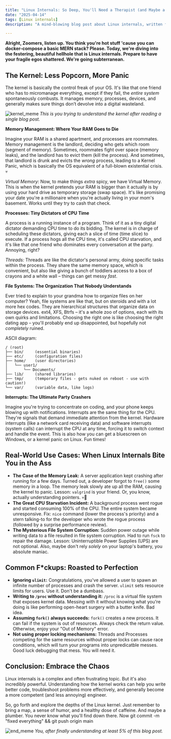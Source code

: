 ```yaml
---
title: "Linux Internals: So Deep, You'll Need a Therapist (and Maybe a Plumber)"
date: "2025-04-14"
tags: [Linux internals]
description: "A mind-blowing blog post about Linux internals, written for chaotic Gen Z engineers who think they're too cool for school (but secretly need this)."

---
```


**Alright, Zoomers, listen up. You think you're hot stuff 'cause you can docker-compose a basic MERN stack? Please. Today, we're diving into the festering, beautiful hellhole that is Linux internals. Prepare to have your fragile egos shattered. We're going subterranean.**

## The Kernel: Less Popcorn, More Panic

The kernel is basically the control freak of your OS. It's like that one friend who has to micromanage everything, except if they fail, the *entire system* spontaneously combusts. It manages memory, processes, devices, and generally makes sure things don’t devolve into a digital wasteland.

![kernel_meme](https://i.kym-cdn.com/photos/images/newsfeed/001/526/303/a1e.jpg)
*This is you trying to understand the kernel after reading a single blog post.*

**Memory Management: Where Your RAM Goes to Die**

Imagine your RAM is a shared apartment, and processes are roommates. Memory management is the landlord, deciding who gets which room (segment of memory). Sometimes, roommates fight over space (memory leaks), and the landlord has to evict them (kill the process).  And sometimes, that landlord is drunk and evicts the *wrong* process, leading to a Kernel Panic, which is basically the OS equivalent of a full-blown existential crisis. 💀

*Virtual Memory:* Now, to make things *extra* spicy, we have Virtual Memory. This is when the kernel pretends your RAM is bigger than it actually is by using your hard drive as temporary storage (swap space). It's like promising your date you're a millionaire when you’re actually living in your mom's basement. Works until they try to cash that check.

**Processes: Tiny Dictators of CPU Time**

A process is a running instance of a program. Think of it as a tiny digital dictator demanding CPU time to do its bidding. The kernel is in charge of scheduling these dictators, giving each a slice of time (time slice) to execute.  If a process hogs all the CPU time, it's called CPU starvation, and it's like that one friend who dominates every conversation at the party.  Annoying, right?

*Threads:*  Threads are like the dictator's personal army, doing specific tasks within the process.  They share the same memory space, which is convenient, but also like giving a bunch of toddlers access to a box of crayons and a white wall – things can get messy *fast*.

**File Systems: The Organization That Nobody Understands**

Ever tried to explain to your grandma how to organize files on her computer?  Yeah, file systems are like that, but on steroids and with a lot more hex codes. They are hierarchical structures that organize data on storage devices. ext4, XFS, Btrfs – it's a whole zoo of options, each with its own quirks and limitations.  Choosing the right one is like choosing the right dating app – you'll probably end up disappointed, but hopefully not *completely* ruined.

ASCII diagram:

```
/ (root)
├── bin/     (essential binaries)
├── etc/     (configuration files)
├── home/    (user directories)
│   └── user1/
│       └── Documents/
├── lib/     (shared libraries)
├── tmp/     (temporary files - gets nuked on reboot - use with caution!)
└── var/     (variable data, like logs)
```

**Interrupts: The Ultimate Party Crashers**

Imagine you're trying to concentrate on coding, and your phone keeps blowing up with notifications. Interrupts are the same thing for the CPU.  They're signals that demand immediate attention from the kernel.  Hardware interrupts (like a network card receiving data) and software interrupts (system calls) can interrupt the CPU at any time, forcing it to switch context and handle the event. This is also how you can get a bluescreen on Windows, or a kernel panic on Linux.  Fun times!

## Real-World Use Cases: When Linux Internals Bite You in the Ass

*   **The Case of the Memory Leak:** A server application kept crashing after running for a few days.  Turned out, a developer forgot to `free()` some memory in a loop. The memory leak slowly ate up all the RAM, causing the kernel to panic. Lesson:  `valgrind` is your friend. Or, you know, actually understanding pointers. 💀🙏
*   **The Great CPU Starvation Incident:** A background process went rogue and started consuming 100% of the CPU.  The entire system became unresponsive.  Fix: `nice` command (lower the process's priority) and a stern talking-to for the developer who wrote the rogue process (followed by a surprise performance review).
*   **The Mysterious File System Corruption:**  Sudden power outage while writing data to a file resulted in file system corruption.  Had to run `fsck` to repair the damage.  Lesson:  Uninterruptible Power Supplies (UPS) are not optional.  Also, maybe don't rely *solely* on your laptop's battery, you absolute maniac.

## Common F*ckups:  Roasted to Perfection

*   **Ignoring `ulimit`:**  Congratulations, you've allowed a user to spawn an infinite number of processes and crash the server.  `ulimit` sets resource limits for users.  Use it. Don't be a dumbass.
*   **Writing to `/proc` without understanding it:**  `/proc` is a virtual file system that exposes kernel data.  Messing with it without knowing what you're doing is like performing open-heart surgery with a butter knife.  Bad idea.
*   **Assuming `fork()` always succeeds:**  `fork()` creates a new process.  It can fail if the system is out of resources.  Always check the return value.  Otherwise, enjoy your "Out of Memory" error.
*   **Not using proper locking mechanisms:** Threads and Processes competing for the same resources without proper locks can cause race conditions, which will turn your programs into unpredicatble messes. Good luck debugging that mess. You will need it.

## Conclusion: Embrace the Chaos

Linux internals is a complex and often frustrating topic. But it's also incredibly powerful. Understanding how the kernel works can help you write better code, troubleshoot problems more effectively, and generally become a more competent (and less annoying) engineer.

So, go forth and explore the depths of the Linux kernel. Just remember to bring a map, a sense of humor, and a healthy dose of caffeine. And maybe a plumber. You never know what you'll find down there.
Now git commit -m "fixed everything" && git push origin main

![end_meme](https://imgflip.com/s/meme/Success-Kid.jpg)
*You, after finally understanding at least 5% of this blog post.*

